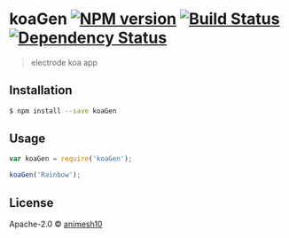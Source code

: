 # koaGen [![NPM version][npm-image]][npm-url] [![Build Status][travis-image]][travis-url] [![Dependency Status][daviddm-image]][daviddm-url]
> electrode koa app

## Installation

```sh
$ npm install --save koaGen
```

## Usage

```js
var koaGen = require('koaGen');

koaGen('Rainbow');
```
## License

Apache-2.0 © [animesh10]()


[npm-image]: https://badge.fury.io/js/koaGen.svg
[npm-url]: https://npmjs.org/package/koaGen
[travis-image]: https://travis-ci.org/animesh10/koaGen.svg?branch=master
[travis-url]: https://travis-ci.org/animesh10/koaGen
[daviddm-image]: https://david-dm.org/animesh10/koaGen.svg?theme=shields.io
[daviddm-url]: https://david-dm.org/animesh10/koaGen
